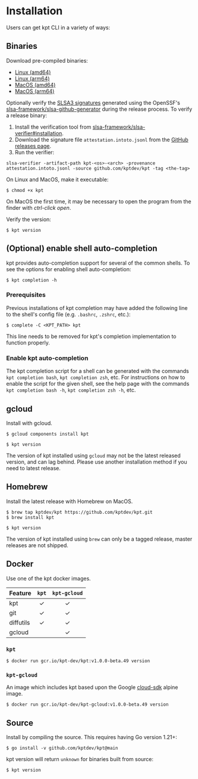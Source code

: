 # Installation

Users can get kpt CLI in a variety of ways:

## Binaries

Download pre-compiled binaries:

- [Linux (amd64)][linux-amd64]
- [Linux (arm64)][linux-arm64]
- [MacOS (amd64)][darwin-amd64]
- [MacOS (arm64)][darwin-arm64]

Optionally verify the [SLSA3 signatures](slsa.dev) generated using the OpenSSF's
[slsa-framework/slsa-github-generator](https://github.com/slsa-framework/slsa-github-generator) during the release
process. To verify a release binary:
1. Install the verification tool from [slsa-framework/slsa-verifier#installation](https://github.com/slsa-framework/slsa-verifier#installation).
2. Download the signature file `attestation.intoto.jsonl` from the [GitHub releases page](https://github.com/kptdev/kpt/releases).
3. Run the verifier:
```shell
slsa-verifier -artifact-path kpt-<os>-<arch> -provenance attestation.intoto.jsonl -source github.com/kptdev/kpt -tag <the-tag>
```

On Linux and MacOS, make it executable:

```shell
$ chmod +x kpt
```

On MacOS the first time, it may be necessary to open the program from the finder with _ctrl-click open_.

Verify the version:

```shell
$ kpt version
```

## (Optional) enable shell auto-completion

kpt provides auto-completion support for several of the common shells.
To see the options for enabling shell auto-completion:

```shell
$ kpt completion -h
```

### Prerequisites
Previous installations of kpt completion may have added the following line to the shell's config file
(e.g. `.bashrc`, `.zshrc`, etc.):

```shell
$ complete -C <KPT_PATH> kpt
```

This line needs to be removed for kpt's completion implementation to function
properly.

### Enable kpt auto-completion
The kpt completion script for a shell can be generated with the commands `kpt completion bash`, `kpt completion zsh`,
etc.
For instructions on how to enable the script for the given shell, see the help page with the commands
`kpt completion bash -h`, `kpt completion zsh -h`, etc.

## gcloud

Install with gcloud.

```shell
$ gcloud components install kpt
```

```shell
$ kpt version
```

The version of kpt installed using `gcloud` may not be the latest released version, and can lag behind. Please use
another installation method if you need to latest release.

## Homebrew

Install the latest release with Homebrew on MacOS.

```shell
$ brew tap kptdev/kpt https://github.com/kptdev/kpt.git
$ brew install kpt
```

```shell
$ kpt version
```

The version of kpt installed using `brew` can only be a tagged release, master releases are not shipped.

## Docker

Use one of the kpt docker images.

| Feature   | `kpt` | `kpt-gcloud` |
| --------- | :---: | :----------: |
| kpt       |   ✓   |      ✓       |
| git       |   ✓   |      ✓       |
| diffutils |   ✓   |      ✓       |
| gcloud    |       |      ✓       |

### `kpt`

```shell
$ docker run gcr.io/kpt-dev/kpt:v1.0.0-beta.49 version
```

### `kpt-gcloud`

An image which includes kpt based upon the Google [cloud-sdk] alpine image.

```shell
$ docker run gcr.io/kpt-dev/kpt-gcloud:v1.0.0-beta.49 version
```

## Source

Install by compiling the source. This requires having Go version 1.21+:

```shell
$ go install -v github.com/kptdev/kpt@main
```

kpt version will return `unknown` for binaries built from source:

```shell
$ kpt version
```

[gcr.io/kpt-dev/kpt]:
  https://console.cloud.google.com/gcr/images/kpt-dev/GLOBAL/kpt?gcrImageListsize=30
[gcr.io/kpt-dev/kpt-gcloud]:
  https://console.cloud.google.com/gcr/images/kpt-dev/GLOBAL/kpt-gcloud?gcrImageListsize=30
[cloud-sdk]: https://github.com/GoogleCloudPlatform/cloud-sdk-docker
[linux-amd64]:
  https://github.com/kptdev/kpt/releases/download/v1.0.0-beta.49/kpt_linux_amd64
[linux-arm64]:
  https://github.com/kptdev/kpt/releases/download/v1.0.0-beta.49/kpt_linux_arm64
[darwin-amd64]:
  https://github.com/kptdev/kpt/releases/download/v1.0.0-beta.49/kpt_darwin_amd64
[darwin-arm64]:
  https://github.com/kptdev/kpt/releases/download/v1.0.0-beta.49/kpt_darwin_arm64
[migration guide]: /installation/migration
[bash-completion]: https://github.com/scop/bash-completion#installation
